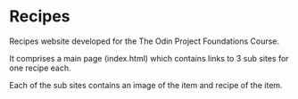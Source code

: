 # Recipes

Recipes website developed for the The Odin Project Foundations Course.

It comprises a main page (index.html) which contains links to 3 sub sites for one recipe each.

Each of the sub sites contains an image of the item and recipe of the item.
